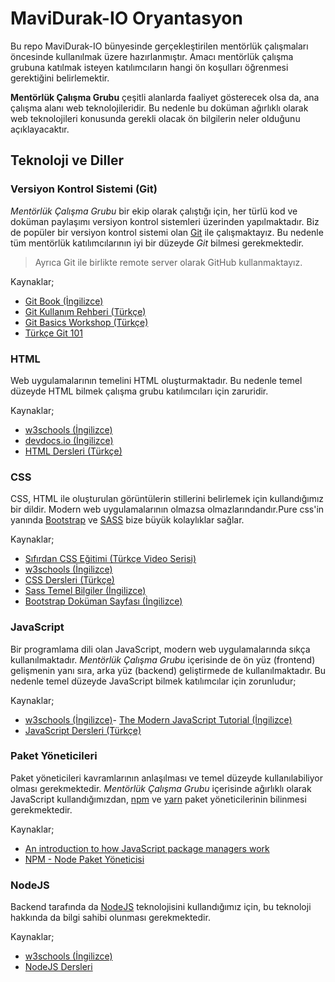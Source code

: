 # MaviDurak-IO Oryantasyon

Bu repo MaviDurak-IO bünyesinde gerçekleştirilen mentörlük çalışmaları öncesinde kullanılmak üzere hazırlanmıştır. Amacı mentörlük çalışma grubuna katılmak isteyen katılımcıların hangi ön koşulları öğrenmesi gerektiğini belirlemektir.

**Mentörlük Çalışma Grubu** çeşitli alanlarda faaliyet gösterecek olsa da, ana çalışma alanı web teknolojileridir. Bu nedenle bu doküman ağırlıklı olarak web teknolojileri konusunda gerekli olacak ön bilgilerin neler olduğunu açıklayacaktır.

## Teknoloji ve Diller

### Versiyon Kontrol Sistemi (Git)

*Mentörlük Çalışma Grubu* bir ekip olarak çalıştığı için, her türlü kod ve doküman paylaşımı versiyon kontrol sistemleri üzerinden yapılmaktadır. Biz de popüler bir versiyon kontrol sistemi olan [Git](https://git-scm.com) ile çalışmaktayız. Bu nedenle tüm mentörlük katılımcılarının iyi bir düzeyde *Git* bilmesi gerekmektedir.

> Ayrıca Git ile birlikte remote server olarak GitHub kullanmaktayız.

Kaynaklar;

- [Git Book (İngilizce)](https://git-scm.com/book/en/v2)
- [Git Kullanım Rehberi (Türkçe)](https://github.com/mavidurak/docs-git)
- [Git Basics Workshop (Türkçe)](https://www.youtube.com/watch?v=XOlxJ7kHMU4)
- [Türkçe Git 101](https://aliozgur.gitbooks.io/git101/content/)

### HTML

Web uygulamalarının temelini HTML oluşturmaktadır. Bu nedenle temel düzeyde HTML bilmek çalışma grubu katılımcıları için zaruridir.

Kaynaklar;

- [w3schools (İngilizce)](https://www.w3schools.com/html/)
- [devdocs.io (İngilizce)](https://devdocs.io/html/)
- [HTML Dersleri (Türkçe)](https://html.sitesi.web.tr/)

### CSS

CSS, HTML ile oluşturulan görüntülerin stillerini belirlemek için kullandığımız bir dildir. Modern web uygulamalarının olmazsa olmazlarındandır.Pure css'in yanında [Bootstrap](https://getbootstrap.com/) ve [SASS](https://sass-lang.com/) bize büyük kolaylıklar sağlar.

Kaynaklar;

- [Sıfırdan CSS Eğitimi (Türkçe Video Serisi)](https://www.youtube.com/watch?v=yJsq0bqChko&list=PLadt0EaV4m3BX9JaZbKS9B8076bruv93Y)
- [w3schools (İngilizce)](https://www.w3schools.com/css/)
- [CSS Dersleri (Türkçe)](https://css.sitesi.web.tr/)
- [Sass Temel Bilgiler (İngilizce)](https://sass-lang.com/guide)
- [Bootstrap Doküman Sayfası (İngilizce)](https://getbootstrap.com/docs/4.5/getting-started/introduction/)

### JavaScript

Bir programlama dili olan JavaScript, modern web uygulamalarında sıkça kullanılmaktadır. *Mentörlük Çalışma Grubu* içerisinde de ön yüz (frontend) gelişmenin yanı sıra, arka yüz (backend) geliştirmede de kullanılmaktadır. Bu nedenle temel düzeyde JavaScript bilmek katılımcılar için zorunludur;

Kaynaklar;

- [w3schools (İngilizce)](https://www.w3schools.com/js/DEFAULT.asp)- [The Modern JavaScript Tutorial (İngilizce)](https://javascript.info/)
- [JavaScript Dersleri (Türkçe)](https://javascript.sitesi.web.tr/)

### Paket Yöneticileri

Paket yöneticileri kavramlarının anlaşılması ve temel düzeyde kullanılabiliyor olması gerekmektedir. *Mentörlük Çalışma Grubu* içerisinde ağırlıklı olarak JavaScript kullandığımızdan, [npm](https://www.npmjs.com/) ve [yarn](https://yarnpkg.com/) paket yöneticilerinin bilinmesi gerekmektedir.

Kaynaklar;

- [An introduction to how JavaScript package managers work](https://www.freecodecamp.org/news/javascript-package-managers-101-9afd926add0a/)
- [NPM - Node Paket Yöneticisi](https://medium.com/devopsturkiye/npm-node-paket-y%C3%B6neticisi-8114f573ad67)


### NodeJS

Backend tarafında da [NodeJS](https://nodejs.org/en/about/) teknolojisini kullandığımız için, bu teknoloji hakkında da bilgi sahibi olunması gerekmektedir.

Kaynaklar;

- [w3schools (İngilizce)](https://www.w3schools.com/nodejs/)
- [NodeJS Dersleri](https://www.yusufsezer.com.tr/node-js-dersleri/)

